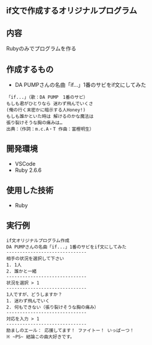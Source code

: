 ## if文で作成するオリジナルプログラム

## 内容
Rubyのみでプログラムを作る

## 作成するもの
- DA PUMPさんの名曲「if...」1番のサビをif文にしてみた

```
「if...」（歌：DA PUMP　1番のサビ）
もしも君がひとりなら 迷わず飛んでいくさ
(俺の行く末密かに暗示する人Honey!)
もしも誰かといた時は 解けるのかな魔法は
張り裂けそうな胸の痛みは…
出典：（作詞：m.c.A・T 作曲：富樫明生）
```

## 開発環境
- VSCode
- Ruby 2.6.6

## 使用した技術
- Ruby

## 実行例

```
if文オリジナルプログラム作成
DA PUMPさんの名曲「if...」1番のサビをif文にしてみた
------------------------------
相手の状況を選択して下さい
1. 1人
2. 誰かと一緒
------------------------------
状況を選択 > 1
------------------------------
1人ですが、どうしますか？
1. 迷わず飛んでいく
2. 何もできない（張り裂けそうな胸の痛み）
------------------------------
対応を入力 > 1
------------------------------
励ましのエール： 応援してます！ ファイトー！ いっぱーつ！
※ ~PS~ 結論この曲大好きです。

```
